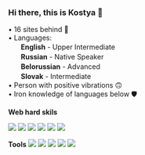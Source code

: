 ### Hi there, this is Kostya 👋
• 16 sites behind 🥶<br>
• Languages: <br>
ㅤㅤ<b>English</b> - Upper Intermediate<br>
ㅤㅤ<b>Russian</b> - Native Speaker<br>
ㅤㅤ<b>Belorussian</b> - Advanced<br>
ㅤㅤ<b>Slovak</b> - Intermediate<br>
• Person with positive vibrations 🙃 <br>
• Iron knowledge of languages below 🛡 <br>

<b>Web hard skils</b>

<img src="https://img.shields.io/badge/HTML5-red?style=for-the-badge&logo=HTML5&logoColor=white"/> <img src="https://img.shields.io/badge/SASS-3328a6?style=for-the-badge&logo=SASS&logoColor=yellow"/> <img src="https://img.shields.io/badge/SCSS-FFF700?style=for-the-badge&logo=SASS&logoColor=yellow"/> <img src="https://img.shields.io/badge/CSS3-FFE373?style=for-the-badge&logo=CSS3&logoColor=yellow"/> <img src="https://img.shields.io/badge/JAVASCRIPT-1D8C00?style=for-the-badge&logo=JAVASCRIPT&logoColor=red"/> <img src="https://img.shields.io/badge/MATLAB-blue?style=for-the-badge&logo=MoscowMetro&logoColor=white"/>

<b>Tools</b>
<img src="https://img.shields.io/badge/FIGMA-5075E6?style=for-the-badge&logo=FIGMA&logoColor=E6CB50"/>
<img src="https://img.shields.io/badge/PINTEREST-5373DB?style=for-the-badge&logo=PINTEREST&logoColor=CC7545"/>
<img src="https://img.shields.io/badge/DRIBBLE-77438A?style=for-the-badge&logo=DRIBBLE&logoColor=7AEBD6"/>
<img src="https://img.shields.io/badge/GIT-black?style=for-the-badge&logo=GIT&logoColor=white"/>
<img src="https://img.shields.io/badge/GITHUB-black?style=for-the-badge&logo=GITBUH&logoColor=white"/>

